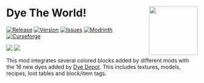 [KOTLIN_FORGE_FORGE]: https://www.curseforge.com/minecraft/mc-mods/kotlin-for-forge
[DYE_DEPOT]: https://modrinth.com/mod/dye-depot
[ISSUES]: https://github.com/PssbleTrngle/DyeTheWorld/issues
[DOWNLOAD]: https://modrinth.com/mod/dye-the-world/versions
[CURSEFORGE]: https://www.curseforge.com/minecraft/mc-mods/dye-the-world
[MODRINTH]: https://modrinth.com/mod/dye-the-world

# Dye The World! <!-- modrinth_exclude.start --> <img src="https://raw.githubusercontent.com/PssbleTrngle/DyeTheWorld/1.20.x/src/main/resources/assets/dye_the_world/icon_transparent.png" align="right" height="128" />

[![Release](https://img.shields.io/github/v/release/PssbleTrngle/DyeTheWorld?label=Version&sort=semver)][DOWNLOAD]
[![Version](https://cf.way2muchnoise.eu/versions/1135725.svg)][DOWNLOAD]
[![Issues](https://img.shields.io/github/issues/PssbleTrngle/DyeTheWorld?label=Issues)][ISSUES]
[![Modrinth](https://img.shields.io/modrinth/dt/NaUMeOvG?color=green&logo=modrinth&logoColor=green)][MODRINTH]
[![Curseforge](https://img.shields.io/curseforge/dt/1135725?logo=curseforge)][CURSEFORGE]
<!-- modrinth_exclude.end -->

[![](https://img.shields.io/badge/🎨-ADDON%20FOR%20DYE%20DEPOT-tan?labelColor=gray&style=for-the-badge)][DYE_DEPOT]
[![](https://img.shields.io/badge/REQUIRES%20KOTLIN%20FOR%20FORGE-7f52ff?logo=kotlin&labelColor=gray&style=for-the-badge)][KOTLIN_FORGE_FORGE]

This mod integrates several colored blocks added by different mods with the 16 new dyes added by [Dye Depot][DYE_DEPOT].
This includes textures, models, recipes, loot tables and block/item tags.
